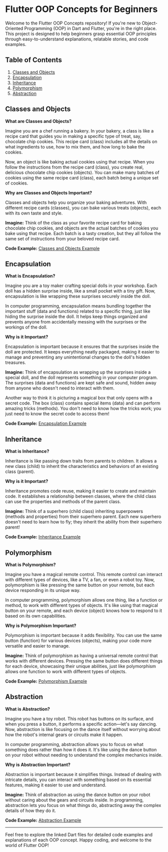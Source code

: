 # Flutter OOP Concepts for Beginners

Welcome to the Flutter OOP Concepts repository! If you're new to Object-Oriented Programming (OOP) in Dart and Flutter, you're in the right place. This project is designed to help beginners grasp essential OOP principles through easy-to-understand explanations, relatable stories, and code examples.

## Table of Contents

1. [Classes and Objects](#classes-and-objects)
2. [Encapsulation](#encapsulation)
3. [Inheritance](#inheritance)
4. [Polymorphism](#polymorphism)
5. [Abstraction](#abstraction)

## Classes and Objects <a name="classes-and-objects"></a>

**What are Classes and Objects?**

Imagine you are a chef running a bakery. In your bakery, a class is like a recipe card that guides you in making a specific type of treat, say, chocolate chip cookies. This recipe card (class) includes all the details on what ingredients to use, how to mix them, and how long to bake the cookies.

Now, an object is like baking actual cookies using that recipe. When you follow the instructions from the recipe card (class), you create real, delicious chocolate chip cookies (objects). You can make many batches of cookies using the same recipe card (class), each batch being a unique set of cookies.

**Why are Classes and Objects Important?**

Classes and objects help you organize your baking adventures. With different recipe cards (classes), you can bake various treats (objects), each with its own taste and style.

**Imagine:**
Think of the class as your favorite recipe card for baking chocolate chip cookies, and objects are the actual batches of cookies you bake using that recipe. Each batch is a tasty creation, but they all follow the same set of instructions from your beloved recipe card.

**Code Example:**
[Classes and Objects Example](classes_and_objects_example.dart)

## Encapsulation <a name="encapsulation"></a>

**What is Encapsulation?**

Imagine you are a toy maker crafting special dolls in your workshop. Each doll has a hidden surprise inside, like a small pocket with a tiny gift. Now, encapsulation is like wrapping these surprises securely inside the doll.

In computer programming, encapsulation means bundling together the important stuff (data and functions) related to a specific thing, just like hiding the surprise inside the doll. It helps keep things organized and prevents anyone from accidentally messing with the surprises or the workings of the doll.

**Why is it Important?**

Encapsulation is important because it ensures that the surprises inside the doll are protected. It keeps everything neatly packaged, making it easier to manage and preventing any unintentional changes to the doll's hidden treasures.

**Imagine:**
Think of encapsulation as wrapping up the surprises inside a special doll, and the doll represents something in your computer program. The surprises (data and functions) are kept safe and sound, hidden away from anyone who doesn't need to interact with them.

Another way to think it is picturing a magical box that only opens with a secret code. The box (class) contains special items (data) and can perform amazing tricks (methods). You don't need to know how the tricks work; you just need to know the secret code to access them!

**Code Example:**
[Encapsulation Example](encapsulation_example.dart)

## Inheritance <a name="inheritance"></a>

**What is Inheritance?**

Inheritance is like passing down traits from parents to children. It allows a new class (child) to inherit the characteristics and behaviors of an existing class (parent).

**Why is it Important?**

Inheritance promotes code reuse, making it easier to create and maintain code. It establishes a relationship between classes, where the child class can use the properties and methods of the parent class.

**Imagine:**
Think of a superhero (child class) inheriting superpowers (methods and properties) from their superhero parent. Each new superhero doesn't need to learn how to fly; they inherit the ability from their superhero parent!

**Code Example:**
[Inheritance Example](inheritance_example.dart)

## Polymorphism <a name="polymorphism"></a>

**What is Polymorphism?**

Imagine you have a magical remote control. This remote control can interact with different types of devices, like a TV, a fan, or even a robot toy. Now, polymorphism is like pressing the same button on your remote, but each device responding in its unique way.

In computer programming, polymorphism allows one thing, like a function or method, to work with different types of objects. It's like using that magical button on your remote, and each device (object) knows how to respond to it based on its own capabilities.

**Why is Polymorphism Important?**

Polymorphism is important because it adds flexibility. You can use the same button (function) for various devices (objects), making your code more versatile and easier to manage.

**Imagine:**
Think of polymorphism as having a universal remote control that works with different devices. Pressing the same button does different things for each device, showcasing their unique abilities, just like polymorphism allows one function to work with different types of objects.

**Code Example:**
[Polymorphism Example](polymorphism_example.dart)


## Abstraction <a name="abstraction"></a>

**What is Abstraction?**

Imagine you have a toy robot. This robot has buttons on its surface, and when you press a button, it performs a specific action—let's say dancing. Now, abstraction is like focusing on the dance itself without worrying about how the robot's internal gears or circuits make it happen.

In computer programming, abstraction allows you to focus on what something does rather than how it does it. It's like using the dance button on your robot without needing to understand the complex mechanics inside.

**Why is Abstraction Important?**

Abstraction is important because it simplifies things. Instead of dealing with intricate details, you can interact with something based on its essential features, making it easier to use and understand.

**Imagine:**
Think of abstraction as using the dance button on your robot without caring about the gears and circuits inside. In programming, abstraction lets you focus on what things do, abstracting away the complex details of how they do it.

**Code Example:**
[Abstraction Example](abstraction_example.dart)

---

Feel free to explore the linked Dart files for detailed code examples and explanations of each OOP concept. Happy coding, and welcome to the world of Flutter OOP!
